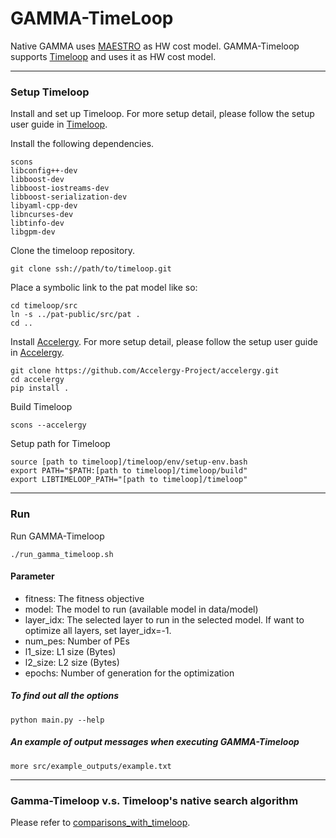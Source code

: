 # GAMMA-TimeLoop #
Native GAMMA uses [MAESTRO](http://maestro.ece.gatech.edu/) as
HW cost model. GAMMA-Timeloop supports [Timeloop](https://github.com/NVlabs/timeloop.git) and uses it as HW cost model. 

---
### Setup Timeloop ###
Install and set up Timeloop. For more setup detail, please follow the setup user guide in [Timeloop](https://github.com/NVlabs/timeloop/blob/master/README.md).

Install the following dependencies.
```
scons
libconfig++-dev
libboost-dev
libboost-iostreams-dev
libboost-serialization-dev
libyaml-cpp-dev
libncurses-dev
libtinfo-dev
libgpm-dev
```

Clone the timeloop repository.
```
git clone ssh://path/to/timeloop.git
```

Place a symbolic link to the pat model like so:
```
cd timeloop/src
ln -s ../pat-public/src/pat .
cd ..
```

Install [Accelergy](http://accelergy.mit.edu). For more setup detail, please follow the setup user guide in [Accelergy](http://accelergy.mit.edu).
```
git clone https://github.com/Accelergy-Project/accelergy.git
cd accelergy
pip install .
```

Build Timeloop
```
scons --accelergy
```

Setup path for Timeloop
```
source [path to timeloop]/timeloop/env/setup-env.bash
export PATH="$PATH:[path to timeloop]/timeloop/build"
export LIBTIMELOOP_PATH="[path to timeloop]/timeloop"
```
---
### Run ###
Run GAMMA-Timeloop
```
./run_gamma_timeloop.sh
```

#### Parameter ####
* fitness: The fitness objective 
* model: The model to run (available model in data/model)
* layer_idx: The selected layer to run in the selected model. If want to optimize all layers, set layer_idx=-1.
* num_pes: Number of PEs
* l1_size: L1 size (Bytes)
* l2_size: L2 size (Bytes)
* epochs: Number of generation for the optimization

##### To find out all the options
```
python main.py --help
```

##### An example of output messages when executing GAMMA-Timeloop
```
more src/example_outputs/example.txt
```
---
### Gamma-Timeloop v.s. Timeloop's native search algorithm
Please refer to [comparisons_with_timeloop](./comparisons_with_timeloop).

